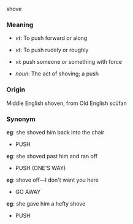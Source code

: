 shove
### Meaning
+ _vt_: To push forward or along
+ _vt_: To push rudely or roughly
+ _vi_: push someone or something with force

+ _noun_: The act of shoving; a push

### Origin

Middle English shoven, from Old English scūfan

### Synonym

__eg__: she shoved him back into the chair

+ PUSH

__eg__: she shoved past him and ran off

+ PUSH (ONE'S WAY)

__eg__: shove off—I don't want you here

+ GO AWAY

__eg__: she gave him a hefty shove

+ PUSH


